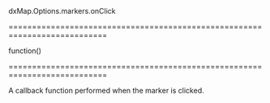 <!--id-->dxMap.Options.markers.onClick<!--/id-->
===========================================================================
<!--type-->function()<!--/type-->
===========================================================================

<!--shortDescription-->
A callback function performed when the marker is clicked.
<!--/shortDescription-->

<!--fullDescription-->

<!--/fullDescription-->